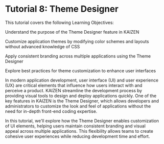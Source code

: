 # Tutorial 8: Theme Designer

This tutorial covers the following Learning Objectives:



Understand the purpose of the Theme Designer feature in KAIZEN

Customize application themes by modifying color schemes and layouts without advanced knowledge of CSS

Apply consistent branding across multiple applications using the Theme Designer

Explore best practices for theme customization to enhance user interfaces



In modern application development, user interface (UI) and user experience (UX) are critical elements that influence how users interact with and perceive a product. KAIZEN streamline the development process by providing visual tools to design and deploy applications quickly. One of the key features in KAIZEN is the Theme Designer, which allows developers and administrators to customize the look and feel of applications without the need for in-depth front-end coding expertise.

In this tutorial, we'll explore how the Theme Designer enables customization of UI elements, helping users maintain consistent branding and visual appeal across multiple applications. This flexibility allows teams to create cohesive user experiences while reducing development time and effort.



